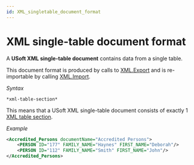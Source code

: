 ```yaml
---
id: XML_singletable_document_format
---
```


# XML single-table document format

A **USoft XML single-table document** contains data from a single table.

This document format is produced by calls to [XML.Export](/Extensions/XML_internal_component/XMLExport.md) and is re-importable by calling [XML.Import](/Extensions/XML_internal_component/XMLImport.md).

*Syntax*

```
*xml-table-section*
```

This means that a USoft XML single-table document consists of exactly 1 [XML table section](/Repositories/USoft_XML_formats/XML_table_section_syntax.md).

*Example*

```xml
<Accredited_Persons documentName="Accredited Persons">
    <PERSON ID="177" FAMILY_NAME="Haynes" FIRST_NAME="Deborah"/>
    <PERSON ID="112" FAMILY_NAME="Smith" FIRST_NAME="John"/>
</Accredited_Persons>
```

 